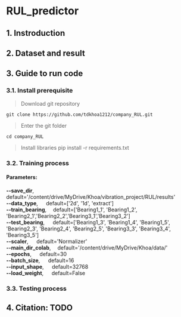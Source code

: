 # RUL_predictor

## 1. Instroduction
## 2. Dataset and result
## 3. Guide to run code
### 3.1. Install prerequisite
> Download git repository

    git clone https://github.com/tdkhoa1212/company_RUL.git

>Enter the git folder

    cd company_RUL

>Install libraries
    pip install -r requirements.txt
### 3.2. Training process
#### Parameters: 
**--save_dir**,     &emsp;  default='/content/drive/MyDrive/Khoa/vibration_project/RUL/results'<br/>
**--data_type**,    &emsp;  default=['2d', '1d', 'extract']<br/>
**--train_bearing**,&emsp;  default=['Bearing1_1', 'Bearing1_2', 'Bearing2_1','Bearing2_2','Bearing3_1','Bearing3_2']<br/>
**--test_bearing**, &emsp;  default=['Bearing1_3', 'Bearing1_4', 'Bearing1_5', 'Bearing2_3', 'Bearing2_4', 'Bearing2_5', 'Bearing3_3', 'Bearing3_4', 'Bearing3_5']<br/>
**--scaler**,       &emsp;  default='Normalizer'<br/>
**--main_dir_colab**,&emsp; default='/content/drive/MyDrive/Khoa/data/'<br/>
**--epochs**,       &emsp;  default=30<br/>
**--batch_size**,   &emsp;  default=16<br/>
**--input_shape**,  &emsp;  default=32768<br/>
**--load_weight**,  &emsp;  default=False<br/>
### 3.3. Testing process
## 4. Citation: TODO
